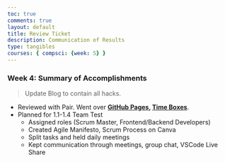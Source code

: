 ```yaml
---
toc: true
comments: true
layout: default
title: Review Ticket
description: Communication of Results
type: tangibles
courses: { compsci: {week: 5} }
---
```


### Week 4: Summary of Accomplishments
> Update Blog to contain all hacks.  
- Reviewed with Pair. Went over <b>[GitHub Pages](http://localhost:4200/student), [Time Boxes](http://localhost:4200/student/compsci)</b>.
- Planned for 1.1-1.4 Team Test
  - Assigned roles (Scrum Master, Frontend/Backend Developers)
  - Created Agile Manifesto, Scrum Process on Canva
  - Split tasks and held daily meetings 
  - Kept communication through meetings, group chat, VSCode Live Share